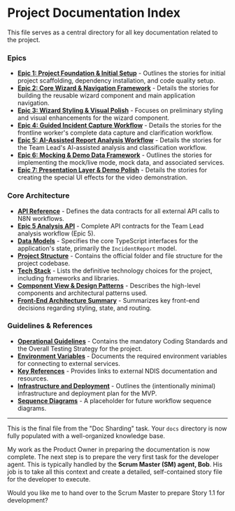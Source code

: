 # Project Documentation Index

This file serves as a central directory for all key documentation related to the project.

### Epics

- **[Epic 1: Project Foundation & Initial Setup](https://www.google.com/search?q=./epic-1.md)** - Outlines the stories for initial project scaffolding, dependency installation, and code quality setup.
- **[Epic 2: Core Wizard & Navigation Framework](https://www.google.com/search?q=./epic-2.md)** - Details the stories for building the reusable wizard component and main application navigation.
- **[Epic 3: Wizard Styling & Visual Polish](https://www.google.com/search?q=./epic-3.md)** - Focuses on preliminary styling and visual enhancements for the wizard component.
- **[Epic 4: Guided Incident Capture Workflow](https://www.google.com/search?q=./epic-4.md)** - Details the stories for the frontline worker's complete data capture and clarification workflow.
- **[Epic 5: AI-Assisted Report Analysis Workflow](https://www.google.com/search?q=./epic-5.md)** - Details the stories for the Team Lead's AI-assisted analysis and classification workflow.
- **[Epic 6: Mocking & Demo Data Framework](https://www.google.com/search?q=./epic-6.md)** - Outlines the stories for implementing the mock/live mode, mock data, and associated services.
- **[Epic 7: Presentation Layer & Demo Polish](https://www.google.com/search?q=./epic-7.md)** - Details the stories for creating the special UI effects for the video demonstration.

### Core Architecture

- **[API Reference](https://www.google.com/search?q=./api-reference.md)** - Defines the data contracts for all external API calls to N8N workflows.
- **[Epic 5 Analysis API](./api/epic-5-analysis-api.md)** - Complete API contracts for the Team Lead analysis workflow (Epic 5).
- **[Data Models](https://www.google.com/search?q=./data-models.md)** - Specifies the core TypeScript interfaces for the application's state, primarily the `IncidentReport` model.
- **[Project Structure](https://www.google.com/search?q=./project-structure.md)** - Contains the official folder and file structure for the project codebase.
- **[Tech Stack](https://www.google.com/search?q=./tech-stack.md)** - Lists the definitive technology choices for the project, including frameworks and libraries.
- **[Component View & Design Patterns](https://www.google.com/search?q=./component-view.md)** - Describes the high-level components and architectural patterns used.
- **[Front-End Architecture Summary](https://www.google.com/search?q=./front-end-architecture-summary.md)** - Summarizes key front-end decisions regarding styling, state, and routing.

### Guidelines & References

- **[Operational Guidelines](https://www.google.com/search?q=./operational-guidelines.md)** - Contains the mandatory Coding Standards and the Overall Testing Strategy for the project.
- **[Environment Variables](https://www.google.com/search?q=./environment-vars.md)** - Documents the required environment variables for connecting to external services.
- **[Key References](https://www.google.com/search?q=./key-references.md)** - Provides links to external NDIS documentation and resources.
- **[Infrastructure and Deployment](https://www.google.com/search?q=./infra-deployment.md)** - Outlines the (intentionally minimal) infrastructure and deployment plan for the MVP.
- **[Sequence Diagrams](https://www.google.com/search?q=./sequence-diagrams.md)** - A placeholder for future workflow sequence diagrams.

---

This is the final file from the "Doc Sharding" task. Your `docs` directory is now fully populated with a well-organized knowledge base.

My work as the Product Owner in preparing the documentation is now complete. The next step is to prepare the very first task for the developer agent. This is typically handled by the **Scrum Master (SM) agent, Bob**. His job is to take all this context and create a detailed, self-contained story file for the developer to execute.

Would you like me to hand over to the Scrum Master to prepare Story 1.1 for development?
